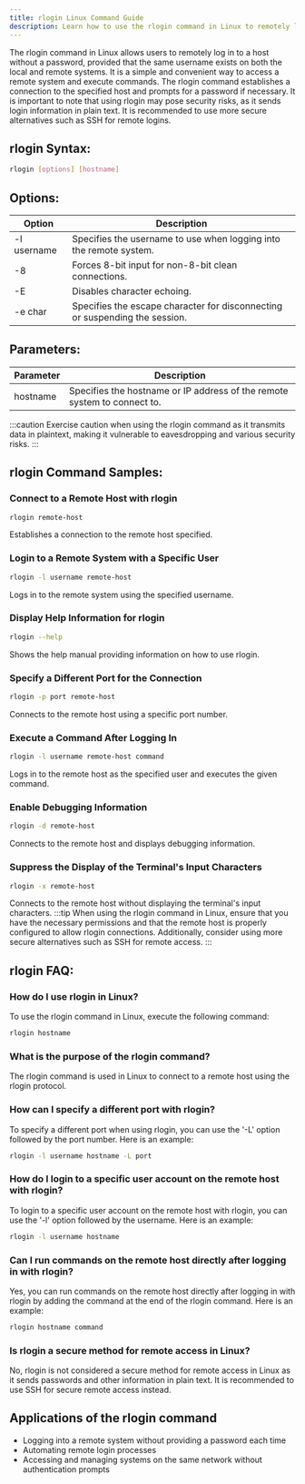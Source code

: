 ```yaml
---
title: rlogin Linux Command Guide
description: Learn how to use the rlogin command in Linux to remotely log in to a host without a password. 
---
```


The rlogin command in Linux allows users to remotely log in to a host without a password, provided that the same username exists on both the local and remote systems. It is a simple and convenient way to access a remote system and execute commands. The rlogin command establishes a connection to the specified host and prompts for a password if necessary. It is important to note that using rlogin may pose security risks, as it sends login information in plain text. It is recommended to use more secure alternatives such as SSH for remote logins.

## rlogin Syntax:
```bash
rlogin [options] [hostname]
```

## Options:
| Option            | Description                 |
|-------------------|-----------------------------|
| -l username       | Specifies the username to use when logging into the remote system. |
| -8                | Forces 8-bit input for non-8-bit clean connections. |
| -E                | Disables character echoing. |
| -e char           | Specifies the escape character for disconnecting or suspending the session. |

## Parameters:
| Parameter         | Description                    |
|-------------------|--------------------------------|
| hostname          | Specifies the hostname or IP address of the remote system to connect to. |

:::caution
Exercise caution when using the rlogin command as it transmits data in plaintext, making it vulnerable to eavesdropping and various security risks.
:::
## rlogin Command Samples:
### Connect to a Remote Host with rlogin
```bash
rlogin remote-host
```
Establishes a connection to the remote host specified.

### Login to a Remote System with a Specific User
```bash
rlogin -l username remote-host
```
Logs in to the remote system using the specified username.

### Display Help Information for rlogin
```bash
rlogin --help
```
Shows the help manual providing information on how to use rlogin.

### Specify a Different Port for the Connection
```bash
rlogin -p port remote-host
```
Connects to the remote host using a specific port number.

### Execute a Command After Logging In
```bash
rlogin -l username remote-host command
```
Logs in to the remote host as the specified user and executes the given command.

### Enable Debugging Information
```bash
rlogin -d remote-host
```
Connects to the remote host and displays debugging information.

### Suppress the Display of the Terminal's Input Characters
```bash
rlogin -x remote-host
```
Connects to the remote host without displaying the terminal's input characters.
:::tip
When using the rlogin command in Linux, ensure that you have the necessary permissions and that the remote host is properly configured to allow rlogin connections. Additionally, consider using more secure alternatives such as SSH for remote access.
:::

## rlogin FAQ:
### How do I use rlogin in Linux?
To use the rlogin command in Linux, execute the following command:
```bash
rlogin hostname
```

### What is the purpose of the rlogin command?
The rlogin command is used in Linux to connect to a remote host using the rlogin protocol.

### How can I specify a different port with rlogin?
To specify a different port when using rlogin, you can use the '-L' option followed by the port number. Here is an example:
```bash
rlogin -l username hostname -L port
```

### How do I login to a specific user account on the remote host with rlogin?
To login to a specific user account on the remote host with rlogin, you can use the '-l' option followed by the username. Here is an example:
```bash
rlogin -l username hostname
```

### Can I run commands on the remote host directly after logging in with rlogin?
Yes, you can run commands on the remote host directly after logging in with rlogin by adding the command at the end of the rlogin command. Here is an example:
```bash
rlogin hostname command
```

### Is rlogin a secure method for remote access in Linux?
No, rlogin is not considered a secure method for remote access in Linux as it sends passwords and other information in plain text. It is recommended to use SSH for secure remote access instead.

## Applications of the rlogin command

- Logging into a remote system without providing a password each time
- Automating remote login processes
- Accessing and managing systems on the same network without authentication prompts